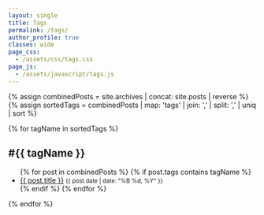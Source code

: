 ```yaml
---
layout: single
title: Tags
permalink: /tags/
author_profile: true
classes: wide
page_css:
  - /assets/css/tags.css
page_js:
  - /assets/javascript/tags.js
---
```


{% assign combinedPosts = site.archives | concat: site.posts | reverse %}
{% assign sortedTags = combinedPosts | map: 'tags' | join: ',' | split: ',' | uniq | sort %}

<div class="tags-list">
  {% for tagName in sortedTags %}
  <div class="tag-group" id="{{ tagName }}">
    <h2>#{{ tagName }}</h2>
    <ul>
      {% for post in combinedPosts %}
      {% if post.tags contains tagName %}
      <li>
        <a href="{{ post.url | relative_url }}">{{ post.title }}</a>
        <small>{{ post.date | date: "%B %d, %Y" }}</small>
      </li>
      {% endif %}
      {% endfor %}
    </ul>
  </div>
  {% endfor %}
</div>